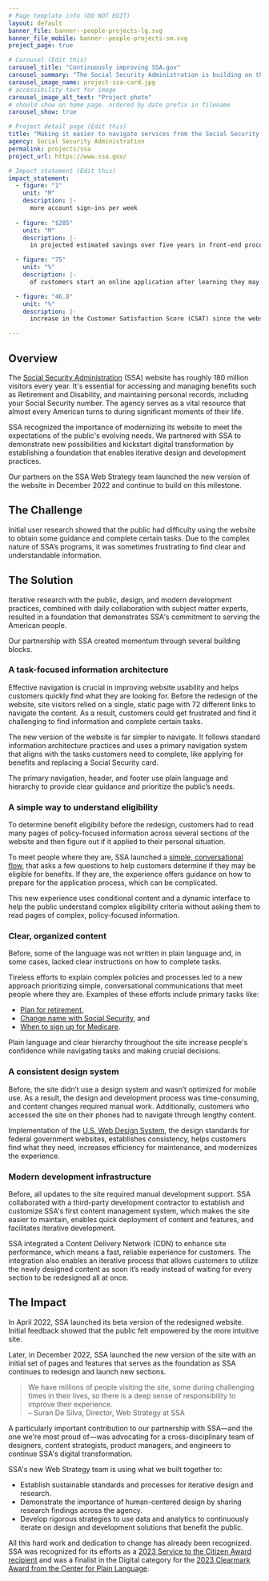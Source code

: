 ```yaml
---
# Page template info (DO NOT EDIT)
layout: default
banner_file: banner--people-projects-lg.svg
banner_file_mobile: banner--people-projects-sm.svg
project_page: true

# Carousel (Edit this)
carousel_title: "Continuously improving SSA.gov"
carousel_summary: "The Social Security Administration is building on the momentum from their partnership with the U.S. Digital Service by implementing iterative research, best practices, and a data-informed approach to ensure the website is usable and useful."
carousel_image_name: project-ssa-card.jpg
# accessibility text for image
carousel_image_alt_text: "Project photo"
# should show on home page. ordered by date prefix in filename
carousel_show: true

# Project detail page (Edit this)
title: "Making it easier to navigate services from the Social Security Administration by continuously improving SSA.gov"
agency: Social Security Administration
permalink: projects/ssa
project_url: https://www.ssa.gov/

# Impact statement (Edit this)
impact_statement:
  - figure: "1"
    unit: "M"
    description: |-
      more account sign-ins per week
      
  - figure: "$285"
    unit: "M"
    description: |-
      in projected estimated savings over five years in front-end processing and infrastructure expenses

  - figure: "75"
    unit: "%"
    description: |-
      of customers start an online application after learning they may be eligible for benefits

  - figure: "46.8"
    unit: "%"
    description: |-
      increase in the Customer Satisfaction Score (CSAT) since the website launch

---
```


## Overview

The [Social Security Administration](https://www.ssa.gov/) (SSA) website has roughly 180 million visitors every year. It's essential for accessing and managing benefits such as Retirement and Disability, and maintaining personal records, including your Social Security number. The agency serves as a vital resource that almost every American turns to during significant moments of their life.

SSA recognized the importance of modernizing its website to meet the expectations of the public's evolving needs. We partnered with SSA to demonstrate new possibilities and kickstart digital transformation by establishing a foundation that enables iterative design and development practices.

Our partners on the SSA Web Strategy team launched the new version of the website in December 2022 and continue to build on this milestone.


## The Challenge

Initial user research showed that the public had difficulty using the website to obtain some guidance and complete certain tasks. Due to the complex nature of SSA’s programs, it was sometimes frustrating to find clear and understandable information.


## The Solution

Iterative research with the public, design, and modern development practices, combined with daily collaboration with subject matter experts, resulted in a foundation that demonstrates SSA's commitment to serving the American people. 

Our partnership with SSA created momentum through several building blocks.

### A task-focused information architecture

Effective navigation is crucial in improving website usability and helps customers quickly find what they are looking for. Before the redesign of the website, site visitors relied on a single, static page with 72 different links to navigate the content. As a result, customers could get frustrated and find it challenging to find information and complete certain tasks.

<!-- ![](../images/project-ssa-homepage-a.jpg)
![](../images/project-ssa-homepage-b.jpg)
*The website before the redesign (top) and the newly redesigned version of the website (bottom)* -->

The new version of the website is far simpler to navigate. It follows standard information architecture practices and uses a primary navigation system that aligns with the tasks customers need to complete, like applying for benefits and replacing a Social Security card.

The primary navigation, header, and footer use plain language and hierarchy to provide clear guidance and prioritize the public’s needs.

<!-- ![](../images/project-ssa-menu.jpg)
*The Benefits menu on the website expanded on a mobile screen* -->

### A simple way to understand eligibility

To determine benefit eligibility before the redesign, customers had to read many pages of policy-focused information across several sections of the website and then figure out if it applied to their personal situation.  

To meet people where they are, SSA launched a [simple, conversational flow](https://www.ssa.gov/prepare/check-eligibility-for-benefits), that asks a few questions to help customers determine if they may be eligible for benefits. If they are, the experience offers guidance on how to prepare for the application process, which can be complicated.

This new experience uses conditional content and a dynamic interface to help the public understand complex eligibility criteria without asking them to read pages of complex, policy-focused information.  

<!-- ![](../images/project-ssa-ask.jpg)
*Questionnaire that helps customers determine their eligibility for benefits* -->

### Clear, organized content

Before, some of the language was not written in plain language and, in some cases, lacked clear instructions on how to complete tasks. 

Tireless efforts to explain complex policies and processes led to a new approach prioritizing simple, conversational communications that meet people where they are. Examples of these efforts include primary tasks like:

* [Plan for retirement](https://www.ssa.gov/prepare/plan-retirement),
* [Change name with Social Security](https://www.ssa.gov/personal-record/change-name), and
* [When to sign up for Medicare](https://www.ssa.gov/medicare/plan/when-to-sign-up).

Plain language and clear hierarchy throughout the site increase people's confidence while navigating tasks and making crucial decisions.

<!-- ![](../images/project-ssa-prepare.jpg)
*Plan for retirement webpage* -->

### A consistent design system

Before, the site didn’t use a design system and wasn’t optimized for mobile use. As a result, the design and development process was time-consuming, and content changes required manual work. Additionally, customers who accessed the site on their phones had to navigate through lengthy content.

Implementation of the [U.S. Web Design System](https://designsystem.digital.gov/), the design standards for federal government websites, establishes consistency, helps customers find what they need, increases efficiency for maintenance, and modernizes the experience. 

### Modern development infrastructure

Before, all updates to the site required manual development support. SSA collaborated with a third-party development contractor to establish and customize SSA's first content management system, which makes the site easier to maintain, enables quick deployment of content and features, and facilitates iterative development.

SSA integrated a Content Delivery Network (CDN) to enhance site performance, which means a fast, reliable experience for customers. The integration also enables an iterative process that allows customers to utilize the newly designed content as soon it’s ready instead of waiting for every section to be redesigned all at once.  


## The Impact

In April 2022, SSA launched its beta version of the redesigned website. Initial feedback showed that the public felt empowered by the more intuitive site.

Later, in December 2022, SSA launched the new version of the site with an initial set of pages and features that serves as the foundation as SSA continues to redesign and launch new sections.

<blockquote class="pullquote" markdown="1">
We have millions of people visiting the site, some during challenging times in their lives, so there is a deep sense of responsibility to improve their experience.
 <footer>– Suran De Silva, Director, Web Strategy at SSA
</footer>
</blockquote>

A particularly important contribution to our partnership with SSA—and the one we're most proud of—was advocating for a cross-disciplinary team of designers, content strategists, product managers, and engineers to continue SSA's digital transformation.

SSA's new Web Strategy team is using what we built together to:
* Establish sustainable standards and processes for iterative design and research.
* Demonstrate the importance of human-centered design by sharing research findings across the agency.
* Develop rigorous strategies to use data and analytics to continuously iterate on design and development solutions that benefit the public.

All this hard work and dedication to change has already been recognized. SSA was recognized for its efforts as a [2023 Service to the Citizen Award recipient](https://www.servicetothecitizen.org/ssa-gov-redesign) and was a finalist in the Digital category for the [2023 Clearmark Award from the Center for Plain Language](https://centerforplainlanguage.org/wp-content/uploads/2023/06/2023ClearMarkPressRelease-FINAL.pdf). 
